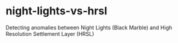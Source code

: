 # night-lights-vs-hrsl
Detecting anomalies between Night Lights (Black Marble) and High Resolution Settlement Layer (HRSL)
